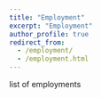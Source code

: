 ```yaml
---
title: "Employment"
excerpt: "Employment"
author_profile: true
redirect_from: 
  - /employment/
  - /employment.html
---
```


list of employments
